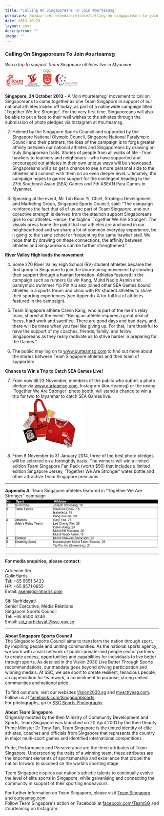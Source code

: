 ```yaml
---
title: "Calling On Singaporeans To Join #ourteamsg"
permalink: /media-centre/media-release/calling-on-singaporeans-to-join-ourteamsg/
date: 2013-10-23
layout: post
description: ""
image: ""
---
```

### **Calling On Singaporeans To Join #ourteamsg**

*Win a trip to support Team Singapore athletes live in Myanmar*
![](/images/Media%20Centre/Media%20Release/2013/October%202013/CALLINGONSINGAPOREANSTOJOINourteamsgMainPar0042Imagegif.gif)

**Singapore, 24 October 2013** - A 'Join #ourteamsg' movement to call on Singaporeans to come together as one Team Singapore in support of our national athletes kicked off today, as part of a nationwide campaign titled 'Together We Are Stronger'. For the very first time, Singaporeans will also be able to put a face to their well wishes to the athletes through the submission of photo pledges via Instagram at #ourteamsg.

2. Helmed by the Singapore Sports Council and supported by the Singapore National Olympic Council, Singapore National Paralympic Council and their partners, the idea of the campaign is to forge greater affinity between our national athletes and Singaporeans by drawing on truly Singaporean traits. Stories of people from all walks of life - from hawkers to teachers and neighbours - who have supported and encouraged our athletes in their own unique ways will be showcased. Singaporeans will also get a chance to see a more personal side to the athletes and connect with them on an even deeper level. Ultimately, the campaign hopes to garner support for the contingent heading to the 27th Southeast Asian (SEA) Games and 7th ASEAN Para Games in Myanmar.

3. Speaking at the event, Mr Toh Boon Yi, Chief, Strategic Development and Marketing Group, Singapore Sports Council, said: "The campaign reinforces the fact that all of us are part of Team Singapore, and our collective strength is derived from the staunch support Singaporeans give to our athletes. Hence, the tagline 'Together We Are Stronger'. The visuals press home the point that our athletes are anchored in our neighbourhood and we share a lot of common everyday experience, be it going to the same school or frequenting the same hawker stall. We hope that by drawing on these connections, the affinity between athletes and Singaporeans can be further strengthened."

**River Valley High leads the movement**

4. Some 270 River Valley High School (RV) student athletes became the first group in Singapore to join the #ourteamsg movement by showing their support through a human formation. Athletes featured in the campaign such as runners Calvin Kang, Muhd Naqib Asmin and paralympic swimmer Yip Pin Xiu also joined other SEA Games bound athletes in a sports forum and clinic with RV student athletes to share their sporting experiences (see Appendix A for full list of athletes featured in the campaign).

5. Team Singapore athlete Calvin Kang, who is part of the men's relay team, shared at the event: "Being an athlete requires a great deal of focus, hard work and sacrifice. There are good days and bad days, and there will be times when you feel like giving up. For that, I am thankful to have the support of my coaches, friends, family, and fellow Singaporeans as they really motivate us to strive harder in preparing for the Games."

6. The public may log on to www.ourteamsg.com to find out more about the stories between Team Singapore athletes and their team of supporters.

**Chance to Win a Trip to Catch SEA Games Live!**

7. From now till 23 November, members of the public who submit a photo pledge via www.ourteamsg.com, Instagram (#ourteamsg) or the roving 'Together We Are Stronger' photo booth, will stand a chance to win a trip for two to Myanmar to catch SEA Games live.
![](/images/Media%20Centre/Media%20Release/2013/October%202013/CALLINGONSINGAPOREANSTOJOINourteamsgMainPar0051Imagegif.gif)

8. From 8 November to 31 January 2014, three of the best photo pledges will be selected on a fortnightly basis. The winners will win a limited edition Team Singapore Fan Pack (worth $50) that includes a limited edition Singapore Jersey, 'Together We Are Stronger' water bottle and other attractive Team Singapore premiums.

---

**Appendix A**: Team Singapore athletes featured in "Together We Are Stronger" campaign
![](/images/Media%20Centre/Media%20Release/2013/October%202013/CALLINGONSINGAPOREANSTOJOINourteamsgMainPar0054Imagegif.gif)

---

**For media enquiries, please contact:**<br>

Adrienne Ser
<br>GolinHarris
<br>Tel: +65 6551 5433
<br>HP: +65 8571 6855
<br>Email: [aser@golinharris.com](mailto:aser@golinharris.com)

Siti Nurhidayati
<br>Senior Executive, Media Relations
<br>Singapore Sports Council
<br>Tel: +65 6500 5246
<br>Email: [siti_nurhidayati@ssc.gov.sg](mailto:siti_nurhidayati@ssc.gov.sg)

---

**About Singapore Sports Council**<br>
The Singapore Sports Council aims to transform the nation through sport, by inspiring people and uniting communities. As the national sports agency, we work with a vast network of public-private-and people sector partners to create access, opportunities and capabilities for individuals to live better through sports. As detailed in the Vision 2030 Live Better Through Sports recommendations, our mandate goes beyond driving participation and winning medals. At SSC, we use sport to create resilient, tenacious people, an appreciation for teamwork, a commitment to purpose, strong united communities and national pride.

To find out more, visit our websites [Vision2030.sg](/about-us/vision-2030/) and [myactivesg.com](http://www.myactivesg.com/).<br>Follow us at [facebook.com/SingaporeSports](http://www.facebook.com/SingaporeSports).<br>For photographs, go to [SSC Sports Photography](http://www.flickr.com/ssc-sportsphotography).

**About Team Singapore**<br>
Originally mooted by the then Ministry of Community Development and Sports, Team Singapore was launched on 20 April 2001 by the then Deputy Prime Minister Dr Tony Tan. Team Singapore is the united identity of elite athletes, coaches and officials from Singapore that represents the country in major multi-sport games and identified international competitions.

Pride, Performance and Perseverance are the three attributes of Team Singapore. Underscoring the traits of a winning team, these attributes are the important elements of sportsmanship and excellence that propel the nation forward to succeed on the world's sporting stage.

Team Singapore inspires our nation's athletic talents to continually evolve the level of elite sports in Singapore, while galvanising and connecting the community in support of their sporting endeavours.

For further information on Team Singapore, please visit [Team Singapore](http://www.teamsingapore.com.sg/) and [ourteamsg.com](http://www.ourteamsg.com/) <br>Follow Team Singapore's action on Facebook at [facebook.com/TeamSG](http://www.facebook.com/TeamSG) and #ourteamsg on Instagram.